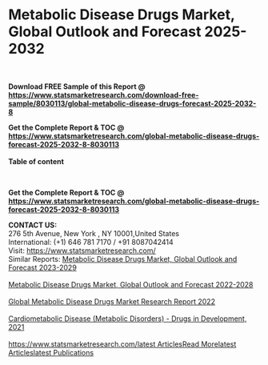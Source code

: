 <h1>Metabolic Disease Drugs Market, Global Outlook and Forecast 2025-2032</h1><br/><p><strong>Download FREE Sample of this Report @ <a href="https://www.statsmarketresearch.com/download-free-sample/8030113/global-metabolic-disease-drugs-forecast-2025-2032-8">https://www.statsmarketresearch.com/download-free-sample/8030113/global-metabolic-disease-drugs-forecast-2025-2032-8</a></strong></p><div><b>Get the Complete Report & TOC @ <a href="https://www.statsmarketresearch.com/global-metabolic-disease-drugs-forecast-2025-2032-8-8030113">https://www.statsmarketresearch.com/global-metabolic-disease-drugs-forecast-2025-2032-8-8030113</a></b></div><br><b>Table of content</b><p><br><div><b>Get the Complete Report & TOC @ <a href="https://www.statsmarketresearch.com/global-metabolic-disease-drugs-forecast-2025-2032-8-8030113">https://www.statsmarketresearch.com/global-metabolic-disease-drugs-forecast-2025-2032-8-8030113</a></b></div></p> <b>CONTACT US:</b><br>276 5th Avenue, New York , NY 10001,United States<br>International: (+1) 646 781 7170 / +91 8087042414<br>Visit: <a href="https://www.statsmarketresearch.com/">https://www.statsmarketresearch.com/</a><br>Similar Reports: <a href="https://www.statsmarketresearch.com/global-metabolic-disease-drugs-forecast-2025-2032-8-8030113">Metabolic Disease Drugs Market, Global Outlook and Forecast 2023-2029</a><br/><br/><a href="https://www.statsmarketresearch.com/global-metabolic-disease-drugs-forecast-2025-2032-8-8030113">Metabolic Disease Drugs Market, Global Outlook and Forecast 2022-2028</a><br/><br/><a href="https://www.statsmarketresearch.com/global-metabolic-disease-drugs-forecast-2025-2032-8-8030113">Global Metabolic Disease Drugs Market Research Report 2022</a><br/><br/><a href="https://www.statsmarketresearch.com/global-metabolic-disease-drugs-forecast-2025-2032-8-8030113">Cardiometabolic Disease (Metabolic Disorders) - Drugs in Development, 2021</a><br/><br/><a href="https://gyeongbokgung.com">https://www.statsmarketresearch.com/</a><a href="https://hallyeomaritime.com">latest Articles</a><a href="https://jingwansa.com">Read More</a><a href=https://nguoiviet.jp/">latest Articles</a><a href="https://www.intelmarketresearch.com/">latest Publications</a>